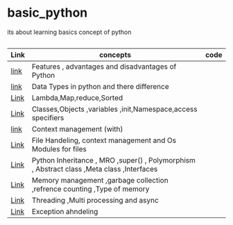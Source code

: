 # basic_python
its about learning basics concept of python

## 
| Link | concepts |code |
|------|-----------|----|
|[link](https://github.com/febcode/basic_python/blob/main/feature.md)|Features , advantages and disadvantages of Python||
|[link](https://github.com/febcode/basic_python/blob/main/datatype.md)|Data Types in python and there difference||
| [Link](https://github.com/febcode/basic_python/blob/main/built_in_special_function.md)|Lambda,Map,reduce,Sorted||
|[Link](https://github.com/febcode/basic_python/blob/main/classess.md)|Classes,Objects ,variables ,init,Namespace,access specifiers||
|[link](https://github.com/febcode/basic_python/blob/main/context-management.md)|Context management (with)||
|[Link](https://github.com/febcode/basic_python/blob/main/file_handeling.md)|File Handeling, context management and Os Modules for files||
|[Link](https://github.com/febcode/basic_python/blob/main/inheritance.md)|Python Inheritance , MRO ,super() , Polymorphism ,  Abstract class ,Meta class ,Interfaces ||
|[Link](https://github.com/febcode/basic_python/blob/main/memory_management.md)|Memory management ,garbage collection ,refrence counting ,Type of memory | |
|[Link](https://github.com/febcode/basic_python/blob/main/threading_multiprocessing_async.md)| Threading ,Multi processing and async||
|[Link](https://github.com/febcode/basic_python/blob/main/exception_handeling.md)|Exception ahndeling||


